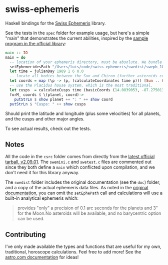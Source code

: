 # swiss-ephemeris

Haskell bindings for the [Swiss Ephemeris](https://www.astro.com/swisseph/swephinfo_e.htm) library.

See the tests in the `spec` folder for example usage, but here's a simple "main" that demonstrates the current abilities, inspired by the [sample program in the official library](https://www.astro.com/swisseph/swephprg.htm#_Toc46406771):

```haskell
main :: IO
main = do 
  -- location of your ephemeris directory, must be absolute. We bundle a sample one in `swedist`.
  setEphemeridesPath "/Users/luis/code/swiss-ephemeris/swedist/sweph_18"
  let time = julianDay 1989 1 6 0.0
  -- locate all bodies between the Sun and Chiron (further asteroids currently not supported, but they're an enum entry away)
  let coords = map (\p -> (p, (calculateCoordinates time p))) [Sun .. Chiron]
  -- use the Placidus house system, which is the most traditional.
  let cusps  = calculateCusps time (basicCoords (14.0839053, -87.2750137)) Placidus
  forM_ coords $ \(planet, coord)->
    putStrLn $ show planet ++ ": " ++ show coord
  putStrLn $ "Cusps: " ++ show cusps
```

Should print the latitude and longitude (plus some velocities) for all planets, and the cusps and other major angles.

To see actual results, check out the tests.

## Notes

All the code in the `csrc` folder comes from directly from the [latest official tarball, v2.09.01](https://www.astro.com/ftp/swisseph/). The `swemini.c` and `swetest.c` files are commented out since they both define a `main` which conflicted upon compilation, and we don't
need it for this library anyway.

The `swedist` folder includes the original documentation (see the `doc`) folder, and a copy of the actual ephemeris data files.
As noted in the [original documentation](https://www.astro.com/swisseph/swisseph.htm), you can omit the `setEphePath` call and calculations will use a built-in analytical
ephemeris which:

> provides "only" a precision of 0.1 arc seconds for the planets and 3" for the Moon.No asteroids will be available, and no barycentric option can be used.

## Contributing

I've only made available the types and functions that are useful for my own, traditional, horoscope calculations.
Feel free to add more! See the [astro.com documentation](https://www.astro.com/swisseph/swisseph.htm) for ideas!
